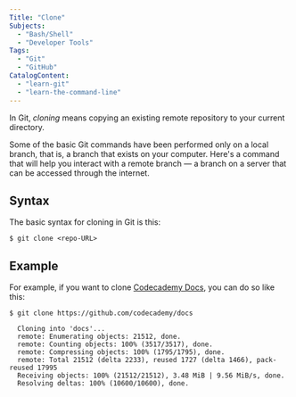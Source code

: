 ```yaml
---
Title: "Clone"
Subjects:
  - "Bash/Shell"
  - "Developer Tools"
Tags: 
  - "Git"
  - "GitHub"
CatalogContent:
  - "learn-git"
  - "learn-the-command-line"
---
```


In Git, _cloning_  means copying an existing remote repository to your current directory.

Some of the basic Git commands have been performed only on a local branch, that is, a branch that exists on your computer. Here's a command that will help you interact with a remote branch &mdash; a branch on a server that can be accessed through the internet.

## Syntax

The basic syntax for cloning in Git is this:

```shell
$ git clone <repo-URL>
```

## Example

For example, if you want to clone [Codecademy Docs](https://github.com/codecademy/docs), you can do so like this:

```shell
$ git clone https://github.com/codecademy/docs

  Cloning into 'docs'...
  remote: Enumerating objects: 21512, done.
  remote: Counting objects: 100% (3517/3517), done.
  remote: Compressing objects: 100% (1795/1795), done.
  remote: Total 21512 (delta 2233), reused 1727 (delta 1466), pack-reused 17995
  Receiving objects: 100% (21512/21512), 3.48 MiB | 9.56 MiB/s, done.
  Resolving deltas: 100% (10600/10600), done.
```

